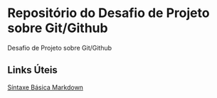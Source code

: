 # Repositório do Desafio de Projeto sobre Git/Github
Desafio de Projeto sobre Git/Github

## Links Úteis
[Síntaxe Básica Markdown](https://www.markdownguide.org/basic-syntax/)
